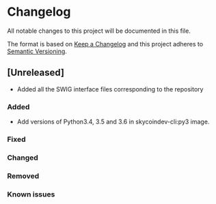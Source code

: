 # Changelog
All notable changes to this project will be documented in this file.

The format is based on [Keep a Changelog](http://keepachangelog.com/en/1.0.0/)
and this project adheres to [Semantic Versioning](http://semver.org/spec/v2.0.0.html).

## [Unreleased]
- Added all the SWIG interface files corresponding to the repository
### Added

- Add versions of Python3.4, 3.5 and 3.6 in skycoindev-cli:py3 image.

### Fixed

### Changed

### Removed

### Known issues

